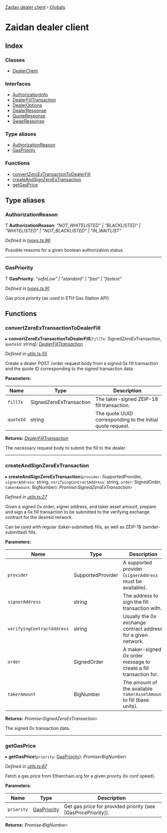 [Zaidan dealer client](README.md) › [Globals](globals.md)

# Zaidan dealer client

## Index

### Classes

* [DealerClient](classes/dealerclient.md)

### Interfaces

* [AuthorizationInfo](interfaces/authorizationinfo.md)
* [DealerFillTransaction](interfaces/dealerfilltransaction.md)
* [DealerOptions](interfaces/dealeroptions.md)
* [DealerResponse](interfaces/dealerresponse.md)
* [QuoteResponse](interfaces/quoteresponse.md)
* [SwapResponse](interfaces/swapresponse.md)

### Type aliases

* [AuthorizationReason](globals.md#authorizationreason)
* [GasPriority](globals.md#gaspriority)

### Functions

* [convertZeroExTransactionToDealerFill](globals.md#convertzeroextransactiontodealerfill)
* [createAndSignZeroExTransaction](globals.md#createandsignzeroextransaction)
* [getGasPrice](globals.md#getgasprice)

## Type aliases

###  AuthorizationReason

Ƭ **AuthorizationReason**: *"NOT_WHITELISTED" | "BLACKLISTED" | "WHITELISTED" | "NOT_BLACKLISTED" | "IN_WAITLIST"*

*Defined in [types.ts:96](https://github.com/ParadigmFoundation/zaidan-dealer-client/blob/e23c101/src/types.ts#L96)*

Possible reasons for a given boolean authorization status.

___

###  GasPriority

Ƭ **GasPriority**: *"safeLow" | "standard" | "fast" | "fastest"*

*Defined in [types.ts:91](https://github.com/ParadigmFoundation/zaidan-dealer-client/blob/e23c101/src/types.ts#L91)*

Gas price priority (as used in ETH Gas Station API).

## Functions

###  convertZeroExTransactionToDealerFill

▸ **convertZeroExTransactionToDealerFill**(`fillTx`: SignedZeroExTransaction, `quoteId`: string): *[DealerFillTransaction](interfaces/dealerfilltransaction.md)*

*Defined in [utils.ts:55](https://github.com/ParadigmFoundation/zaidan-dealer-client/blob/e23c101/src/utils.ts#L55)*

Create a dealer POST /order request body from a signed 0x fill transaction and
the quote ID corresponding to the signed transaction data.

**Parameters:**

Name | Type | Description |
------ | ------ | ------ |
`fillTx` | SignedZeroExTransaction | The taker-signed ZEIP-18 fill transaction. |
`quoteId` | string | The quote UUID corresponding to the initial quote request. |

**Returns:** *[DealerFillTransaction](interfaces/dealerfilltransaction.md)*

The necessary request body to submit the fill to the dealer.

___

###  createAndSignZeroExTransaction

▸ **createAndSignZeroExTransaction**(`provider`: SupportedProvider, `signerAddress`: string, `verifyingContractAddress`: string, `order`: SignedOrder, `takerAmount`: BigNumber): *Promise‹SignedZeroExTransaction›*

*Defined in [utils.ts:27](https://github.com/ParadigmFoundation/zaidan-dealer-client/blob/e23c101/src/utils.ts#L27)*

Given a signed 0x order, signer address, and taker asset amount, prepare and
sign a 0x fill transaction to be submitted to the verifying exchange contract
for the desired network.

Can be used with regular (taker-submitted) fills, as well as ZEIP-18 (sender-
submitted) fills.

**Parameters:**

Name | Type | Description |
------ | ------ | ------ |
`provider` | SupportedProvider | A supported provider (`signerAddress` must be available). |
`signerAddress` | string | The address to sign the fill transaction with. |
`verifyingContractAddress` | string | Usually the 0x exchange contract address for a given network. |
`order` | SignedOrder | A maker-signed 0x order message to create a fill transaction for. |
`takerAmount` | BigNumber | The amount of the available `takerAssetAmount` to fill (base units). |

**Returns:** *Promise‹SignedZeroExTransaction›*

The signed 0x transaction data.

___

###  getGasPrice

▸ **getGasPrice**(`priority`: [GasPriority](globals.md#gaspriority)): *Promise‹BigNumber›*

*Defined in [utils.ts:67](https://github.com/ParadigmFoundation/zaidan-dealer-client/blob/e23c101/src/utils.ts#L67)*

Fetch a gas price from Etherchain.org for a given priority (tx conf speed).

**Parameters:**

Name | Type | Description |
------ | ------ | ------ |
`priority` | [GasPriority](globals.md#gaspriority) | Get gas price for provided priority (see [GasPricePriority]).  |

**Returns:** *Promise‹BigNumber›*
